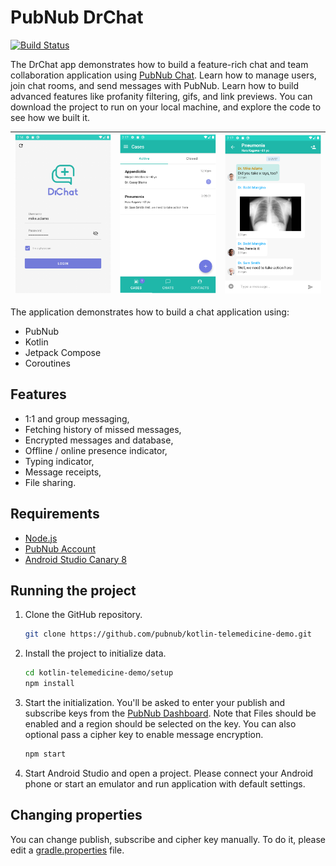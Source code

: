 # PubNub DrChat

[![Build Status](https://travis-ci.com/pubnub/kotlin-telemedicine-demo.svg?branch=master)](https://travis-ci.com/pubnub/kotlin-telemedicine-demo)

The DrChat app demonstrates how to build a feature-rich chat and team collaboration application
using [PubNub Chat](https://www.pubnub.com/docs/chat/quickstart). Learn how to manage users, join
chat rooms, and send messages with PubNub. Learn how to build advanced features like profanity
filtering, gifs, and link previews. You can download the project to run on your local machine, and
explore the code to see how we built it.



![Login View](screenshot/login.png) | ![Doctor Dashboard](screenshot/cases.png) | ![Group Chat](screenshot/group-chat.png) |
--- | ---- | ---- |

The application demonstrates how to build a chat application using:

- PubNub
- Kotlin
- Jetpack Compose
- Coroutines

## Features

- 1:1 and group messaging,
- Fetching history of missed messages,
- Encrypted messages and database,
- Offline / online presence indicator,
- Typing indicator,
- Message receipts,
- File sharing.


## Requirements

- [Node.js](https://nodejs.org/en/)
- [PubNub Account](https://dashboard.pubnub.com/)
- [Android Studio Canary 8](https://developer.android.com/studio/preview)

## Running the project

1. Clone the GitHub repository.

    ```bash
    git clone https://github.com/pubnub/kotlin-telemedicine-demo.git
    ```

1. Install the project to initialize data.

    ```bash
    cd kotlin-telemedicine-demo/setup
    npm install
    ```

1. Start the initialization. You'll be asked to enter your publish and subscribe keys from
   the [PubNub Dashboard](https://dashboard.pubnub.com/). Note that
   Files should be enabled and a region should be selected on the key. 
   You can also optional pass a cipher key to enable message encryption.

    ```bash
    npm start
    ```

1. Start Android Studio and open a project. Please connect your Android phone or start an emulator
   and run application with default settings.

## Changing properties

You can change publish, subscribe and cipher key manually. To do it, please edit a [gradle.properties](./gradle.properties) 
file.
